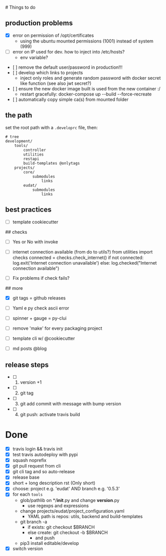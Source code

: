 
# Things to do


## production problems

- [x] error on permission of /opt/certificates
    + using the ubuntu mounted permissions (1001) instead of system (999)
- [ ] error on IP used for dev. how to inject into /etc/hosts?
    + env variable?
- [ ] remove the default user/password in production!!!
- [ ] develop which links to projects
    + inject only roles and generate random password with docker secret like function (see also jwt secret?)
- [ ] ensure the new docker image built is used from the new container :/
    + restart gracefully: docker-compose up --build --force-recreate
- [ ] automatically copy simple ca(s) from mounted folder



## the path

set the root path with a `.developrc` file, then:

```
# tree
development/
    tools/
        controller
        utilities
        restapi
        build-templates @onlytags
    projects/
        core/
            submodules
                links
        eudat/
            submodules
                links
```


## best practices

- [ ] template cookiecutter


## checks

- [ ] Yes or No with invoke
- [ ] internet connection available (from do to utils?)
from utilities import checks
connected = checks.check_internet()
if not connected:
    log.exit('Internet connection unavailable')
else:
    log.checked("Internet connection available")
- [ ] Fix problems if check fails?


## more

- [x] git tags = github releases
- [ ] Yaml e py check ascii error
- [ ] spinner + gauge = py-clui
- [ ] remove 'make' for every packaging project
- [ ] template cli w/ @cookiecutter
- [ ] md posts @blog


## release steps

- [ ] 1. version +1
- [ ] 2. git tag
- [ ] 3. git add commit with message with bump version
- [ ] 4. git push: activate travis build


# Done

- [x] travis login && travis init
- [x] test travis autodeploy with pypi
- [x] squash noprefix
- [x] git pull request from cli
- [x] git cli tag and so auto-release
- [x] release base
- [x] short + long description rst (Only short)
- [x] choose: project e.g. 'eudat' AND branch e.g. '0.5.3'
- [x] for each `tools`
    - glob/pathlib on */__init__.py and change __version__.py
        - use regexps and expressions
    - change projects/eudat/project_configuration.yaml
        - YAML path is repos: utils, backend and build-templates
    - git branch -a
        - if exists: git checkout $BRANCH
        - else create: git checkout -b $BRANCH
            + and push
    - pip3 install editable/develop
- [x] switch version
